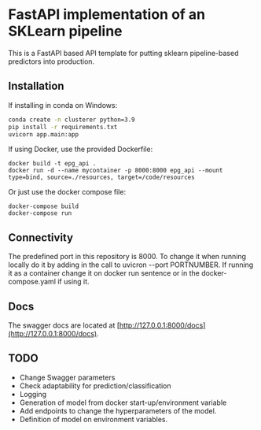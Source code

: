 # FastAPI implementation of an SKLearn pipeline

This is a FastAPI based API template for putting sklearn pipeline-based predictors into production.

## Installation

If installing in conda on Windows:

```bash
conda create -n clusterer python=3.9
pip install -r requirements.txt
uvicorn app.main:app
```

If using Docker, use the provided Dockerfile:

```
docker build -t epg_api . 
docker run -d --name mycontainer -p 8000:8000 epg_api --mount type=bind, source=./resources, target=/code/resources

```

Or just use the docker compose file:

```
docker-compose build 
docker-compose run

```
## Connectivity

The predefined port in this repository is 8000. To change it when running locally do it by adding in the call to uvicron --port PORTNUMBER. If running it as a container change it on docker run sentence or in the docker-compose.yaml if using it.

## Docs

The swagger docs are located at [http://127.0.0.1:8000/docs](http://127.0.0.1:8000/docs).

## TODO

 * Change Swagger parameters
 * Check adaptability for prediction/classification
 * Logging
 * Generation of model from docker start-up/environment variable
 * Add endpoints to change the hyperparameters of the model.
 * Definition of model on environment variables.